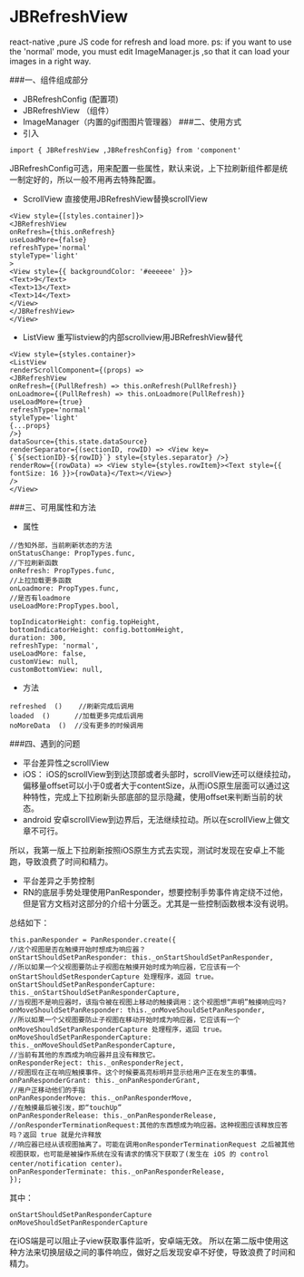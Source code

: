 # JBRefreshView
react-native ,pure JS code for refresh and load more.
ps: if you want to use the 'normal' mode, you must edit ImageManager.js ,so that it can load your images in a right way.

###一、组件组成部分
- JBRefreshConfig  (配置项)
- JBRefreshView （组件）
- ImageManager（内置的gif图图片管理器）
###二、使用方式
- 引入
```
import { JBRefreshView ,JBRefreshConfig} from 'component'
```
JBRefreshConfig可选，用来配置一些属性，默认来说，上下拉刷新组件都是统一制定好的，所以一般不用再去特殊配置。

- ScrollView
直接使用JBRefreshView替换scrollView
```
<View style={[styles.container]}>
<JBRefreshView
onRefresh={this.onRefresh}
useLoadMore={false}
refreshType='normal'
styleType='light'
>
<View style={{ backgroundColor: '#eeeeee' }}>
<Text>9</Text>
<Text>13</Text>
<Text>14</Text>
</View>
</JBRefreshView>
</View>
```
- ListView
重写listview的内部scrollview用JBRefreshView替代
```
<View style={styles.container}>
<ListView
renderScrollComponent={(props) =>
<JBRefreshView
onRefresh={(PullRefresh) => this.onRefresh(PullRefresh)}
onLoadmore={(PullRefresh) => this.onLoadmore(PullRefresh)}
useLoadMore={true}
refreshType='normal'
styleType='light'
{...props}
/>}
dataSource={this.state.dataSource}
renderSeparator={(sectionID, rowID) => <View key={`${sectionID}-${rowID}`} style={styles.separator} />}
renderRow={(rowData) => <View style={styles.rowItem}><Text style={{ fontSize: 16 }}>{rowData}</Text></View>}
/>
</View>
```
###三、可用属性和方法
- 属性
```
//告知外部，当前刷新状态的方法
onStatusChange: PropTypes.func,
//下拉刷新函数
onRefresh: PropTypes.func,
//上拉加载更多函数
onLoadmore: PropTypes.func,
//是否有loadmore
useLoadMore:PropTypes.bool,

topIndicatorHeight: config.topHeight,
bottomIndicatorHeight: config.bottomHeight,
duration: 300,
refreshType: 'normal',
useLoadMore: false,
customView: null,
customBottomView: null,
```
- 方法

```
refreshed  ()    //刷新完成后调用
loaded  ()      //加载更多完成后调用
noMoreData  ()  //没有更多的时候调用
```

###四、遇到的问题
- 平台差异性之scrollView
- iOS：
iOS的scrollView到到达顶部或者头部时，scrollView还可以继续拉动，偏移量offset可以小于0或者大于contentSize，从而iOS原生层面可以通过这种特性，完成上下拉刷新头部底部的显示隐藏，使用offset来判断当前的状态。
- android
安卓scrollView到边界后，无法继续拉动。所以在scrollView上做文章不可行。

所以，我第一版上下拉刷新按照iOS原生方式去实现，测试时发现在安卓上不能跑，导致浪费了时间和精力。
- 平台差异之手势控制
- RN的底层手势处理使用PanResponder，想要控制手势事件肯定绕不过他，但是官方文档对这部分的介绍十分匮乏。尤其是一些控制函数根本没有说明。

总结如下：
```
this.panResponder = PanResponder.create({
//这个视图是否在触摸开始时想成为响应器？
onStartShouldSetPanResponder: this._onStartShouldSetPanResponder,
//所以如果一个父视图要防止子视图在触摸开始时成为响应器，它应该有一个 onStartShouldSetResponderCapture 处理程序，返回 true。
onStartShouldSetPanResponderCapture: this._onStartShouldSetPanResponderCapture,
//当视图不是响应器时，该指令被在视图上移动的触摸调用：这个视图想“声明”触摸响应吗?
onMoveShouldSetPanResponder: this._onMoveShouldSetPanResponder,
//所以如果一个父视图要防止子视图在移动开始时成为响应器，它应该有一个 onMoveShouldSetPanResponderCapture 处理程序，返回 true。
onMoveShouldSetPanResponderCapture: this._onMoveShouldSetPanResponderCapture,
//当前有其他的东西成为响应器并且没有释放它。
onResponderReject: this._onResponderReject,
//视图现在正在响应触摸事件。这个时候要高亮标明并显示给用户正在发生的事情。
onPanResponderGrant: this._onPanResponderGrant,
//用户正移动他们的手指
onPanResponderMove: this._onPanResponderMove,
//在触摸最后被引发，即“touchUp”
onPanResponderRelease: this._onPanResponderRelease,
//onResponderTerminationRequest:其他的东西想成为响应器。这种视图应该释放应答吗？返回 true 就是允许释放
//响应器已经从该视图抽离了。可能在调用onResponderTerminationRequest 之后被其他视图获取，也可能是被操作系统在没有请求的情况下获取了(发生在 iOS 的 control center/notification center)。
onPanResponderTerminate: this._onPanResponderRelease,
});
```

其中：
```
onStartShouldSetPanResponderCapture
onMoveShouldSetPanResponderCapture
```
在iOS端是可以阻止子view获取事件监听，安卓端无效。
所以在第二版中使用这种方法来切换层级之间的事件响应，做好之后发现安卓不好使，导致浪费了时间和精力。
